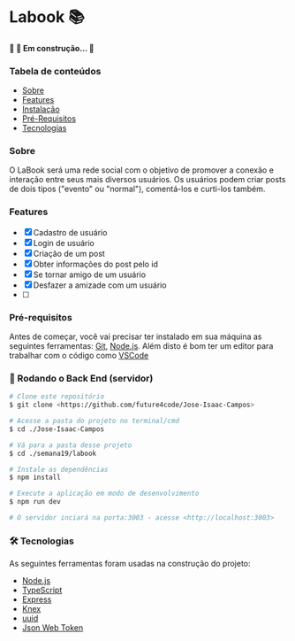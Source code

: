 # Labook 📚
<h4> 
	🚧 🚀 Em construção...  🚧
</h4>

### Tabela de conteúdos
<!--ts-->
   * [Sobre](#Sobre)
   * [Features](#Features)
   * [Instalação](#instalacao)
   * [Pré-Requisitos](#Pré-Requisitos)
   * [Tecnologias](#tecnologias)
<!--te-->

### Sobre

<p>O LaBook será uma rede social com o objetivo de promover a conexão e interação entre seus mais diversos usuários. Os usuários podem criar posts de dois tipos ("evento" ou "normal"), comentá-los e curti-los também.</p>

### Features

- [x] Cadastro de usuário
- [x] Login de usuário
- [x] Criação de um post
- [x] Obter informações do post pelo id
- [x] Se tornar amigo de um usuário
- [x] Desfazer a amizade com um usuário
- [ ] 

### Pré-requisitos

Antes de começar, você vai precisar ter instalado em sua máquina as seguintes ferramentas:
[Git](https://git-scm.com), [Node.js](https://nodejs.org/en/). 
Além disto é bom ter um editor para trabalhar com o código como [VSCode](https://code.visualstudio.com/)

### 🎲 Rodando o Back End (servidor)

```bash
# Clone este repositório
$ git clone <https://github.com/future4code/Jose-Isaac-Campos>

# Acesse a pasta do projeto no terminal/cmd
$ cd ./Jose-Isaac-Campos

# Vá para a pasta desse projeto
$ cd ./semana19/labook

# Instale as dependências
$ npm install

# Execute a aplicação em modo de desenvolvimento
$ npm run dev

# O servidor inciará na porta:3003 - acesse <http://localhost:3003>
```

### 🛠 Tecnologias

As seguintes ferramentas foram usadas na construção do projeto:

- [Node.js](https://nodejs.org/en/)
- [TypeScript](https://www.typescriptlang.org/)
- [Express](https://github.com/expressjs/express)
- [Knex](http://knexjs.org/)
- [uuid](https://github.com/uuidjs/uuid)
- [Json Web Token](https://github.com/auth0/node-jsonwebtoken)

